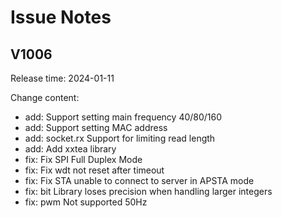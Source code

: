 # Issue Notes

## V1006

Release time: 2024-01-11

Change content:

- add: Support setting main frequency 40/80/160
- add: Support setting MAC address
- add: socket.rx Support for limiting read length
- add: Add xxtea library
- fix: Fix SPI Full Duplex Mode
- fix: Fix wdt not reset after timeout
- fix: Fix STA unable to connect to server in APSTA mode
- fix: bit Library loses precision when handling larger integers
- fix: pwm Not supported 50Hz
